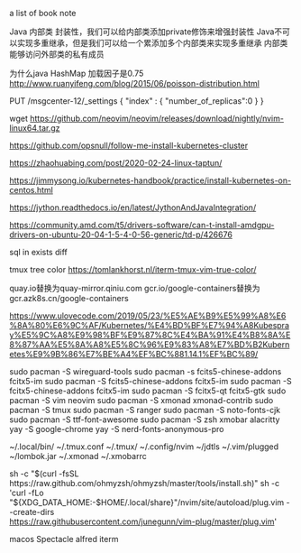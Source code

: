 a list of book note

Java 内部类
封装性，我们可以给内部类添加private修饰来增强封装性
Java不可以实现多重继承，但是我们可以给一个累添加多个内部类来实现多重继承
内部类能够访问外部类的私有成员

为什么java HashMap 加载因子是0.75
http://www.ruanyifeng.com/blog/2015/06/poisson-distribution.html


PUT /msgcenter-12/_settings
{
"index" : {
"number_of_replicas":0
}
}

wget https://github.com/neovim/neovim/releases/download/nightly/nvim-linux64.tar.gz

https://github.com/opsnull/follow-me-install-kubernetes-cluster

https://zhaohuabing.com/post/2020-02-24-linux-taptun/

https://jimmysong.io/kubernetes-handbook/practice/install-kubernetes-on-centos.html

https://jython.readthedocs.io/en/latest/JythonAndJavaIntegration/

https://community.amd.com/t5/drivers-software/can-t-install-amdgpu-drivers-on-ubuntu-20-04-1-5-4-0-56-generic/td-p/426676

sql in exists diff


tmux tree color
https://tomlankhorst.nl/iterm-tmux-vim-true-color/

quay.io替换为quay-mirror.qiniu.com
gcr.io/google-containers替换为gcr.azk8s.cn/google-containers

https://www.ulovecode.com/2019/05/23/%E5%AE%B9%E5%99%A8%E6%8A%80%E6%9C%AF/Kubernetes/%E4%BD%BF%E7%94%A8Kubespray%E5%9C%A8%E9%98%BF%E9%87%8C%E4%BA%91%E4%B8%8A%E8%87%AA%E5%8A%A8%E5%8C%96%E9%83%A8%E7%BD%B2Kubernetes%E9%9B%86%E7%BE%A4%EF%BC%881.14.1%EF%BC%89/



sudo pacman -S wireguard-tools
sudo pacman -s fcits5-chinese-addons fcitx5-im
sudo pacman -S fcits5-chinese-addons fcitx5-im
sudo pacman -S fcitx5-chinese-addons fcitx5-im
sudo pacman -S fcitx5-qt fcitx5-gtk
sudo pacman -S vim neovim
sudo pacman -S xmonad xmonad-contrib
sudo pacman -S tmux
sudo pacman -S ranger
sudo pacman -S noto-fonts-cjk
sudo pacman -S ttf-font-awesome
sudo pacman -S zsh xmobar alacritty
yay -S google-chrome
yay -S nerd-fonts-anonymous-pro

~/.local/bin/
~/.tmux.conf
~/.tmux/
~/.config/nvim
~/jdtls
~/.vim/plugged
~/lombok.jar
~/.xmonad
~/.xmobarrc

sh -c "$(curl -fsSL https://raw.github.com/ohmyzsh/ohmyzsh/master/tools/install.sh)"
sh -c 'curl -fLo "${XDG_DATA_HOME:-$HOME/.local/share}"/nvim/site/autoload/plug.vim --create-dirs \
       https://raw.githubusercontent.com/junegunn/vim-plug/master/plug.vim'



macos
Spectacle
alfred
iterm
